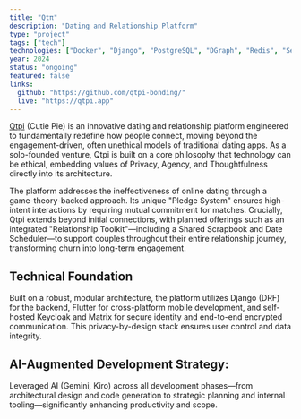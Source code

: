 ```yaml
---
title: "Qtπ"
description: "Dating and Relationship Platform"
type: "project"
tags: ["tech"]
technologies: ["Docker", "Django", "PostgreSQL", "DGraph", "Redis", "SeaweedFS", "Keycloak", "KrakenD", "Flutter", "Posthog", "Glitchtip"]
year: 2024
status: "ongoing"
featured: false
links:
  github: "https://github.com/qtpi-bonding/"
  live: "https://qtpi.app"
---
```


[Qtpi](https://qtpi.app) (Cutie Pie) is an innovative dating and relationship platform engineered
to fundamentally redefine how people connect, moving beyond the
engagement-driven, often unethical models of traditional dating apps. As a
solo-founded venture, Qtpi is built on a core philosophy that technology can
be ethical, embedding values of Privacy, Agency, and Thoughtfulness
directly into its architecture.

The platform addresses the ineffectiveness of online dating through a
game-theory-backed approach. Its unique "Pledge System" ensures high-intent
interactions by requiring mutual commitment for matches. Crucially, Qtpi
extends beyond initial connections, with planned offerings such as an integrated 
"Relationship Toolkit"—including a Shared Scrapbook and Date Scheduler—to support
couples throughout their entire relationship journey, transforming churn into
long-term engagement.

## Technical Foundation
Built on a robust, modular architecture, the platform utilizes Django (DRF)
for the backend, Flutter for cross-platform mobile development, and
self-hosted Keycloak and Matrix for secure identity and end-to-end encrypted
communication. This privacy-by-design stack ensures user control and data
integrity.

## AI-Augmented Development Strategy:
Leveraged AI (Gemini, Kiro) across all
development phases—from architectural design and code generation to
strategic planning and internal tooling—significantly enhancing productivity
and scope.
